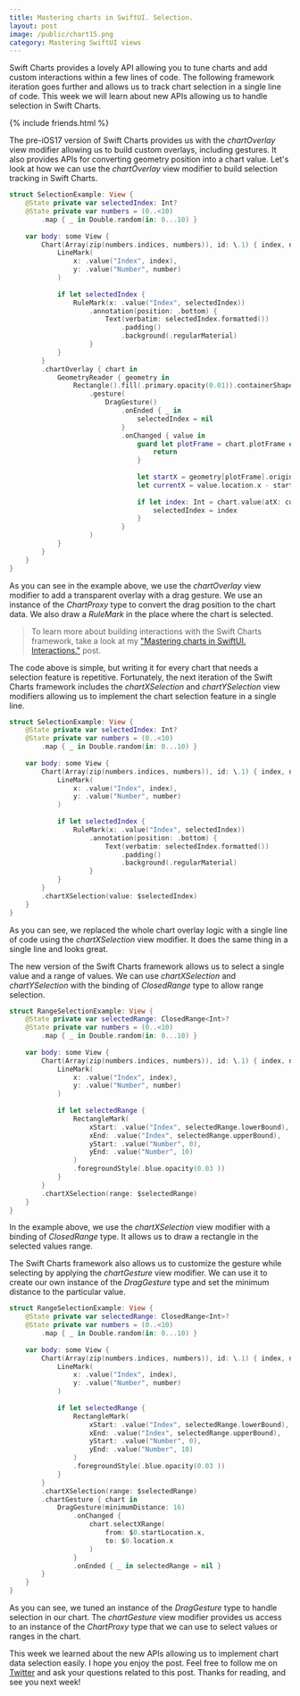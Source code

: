 ```yaml
---
title: Mastering charts in SwiftUI. Selection.
layout: post
image: /public/chart15.png
category: Mastering SwiftUI views
---
```


Swift Charts provides a lovely API allowing you to tune charts and add custom interactions within a few lines of code. The following framework iteration goes further and allows us to track chart selection in a single line of code. This week we will learn about new APIs allowing us to handle selection in Swift Charts.

{% include friends.html %}

The pre-iOS17 version of Swift Charts provides us with the *chartOverlay* view modifier allowing us to build custom overlays, including gestures. It also provides APIs for converting geometry position into a chart value. Let's look at how we can use the *chartOverlay* view modifier to build selection tracking in Swift Charts.

```swift
struct SelectionExample: View {
    @State private var selectedIndex: Int?
    @State private var numbers = (0..<10)
        .map { _ in Double.random(in: 0...10) }
    
    var body: some View {
        Chart(Array(zip(numbers.indices, numbers)), id: \.1) { index, number in
            LineMark(
                x: .value("Index", index),
                y: .value("Number", number)
            )
            
            if let selectedIndex {
                RuleMark(x: .value("Index", selectedIndex))
                    .annotation(position: .bottom) {
                        Text(verbatim: selectedIndex.formatted())
                            .padding()
                            .background(.regularMaterial)
                    }
            }
        }
        .chartOverlay { chart in
            GeometryReader { geometry in
                Rectangle().fill(.primary.opacity(0.01)).containerShape(.rect)
                    .gesture(
                        DragGesture()
                            .onEnded { _ in
                                selectedIndex = nil
                            }
                            .onChanged { value in
                                guard let plotFrame = chart.plotFrame else {
                                    return
                                }
                                
                                let startX = geometry[plotFrame].origin.x
                                let currentX = value.location.x - startX
                                
                                if let index: Int = chart.value(atX: currentX) {
                                    selectedIndex = index
                                }
                            }
                    )
            }
        }
    }
}
```

As you can see in the example above, we use the *chartOverlay* view modifier to add a transparent overlay with a drag gesture. We use an instance of the *ChartProxy* type to convert the drag position to the chart data. We also draw a *RuleMark* in the place where the chart is selected.

> To learn more about building interactions with the Swift Charts framework, take a look at my ["Mastering charts in SwiftUI. Interactions."](/2023/02/06/mastering-charts-in-swiftui-interactions/) post.

The code above is simple, but writing it for every chart that needs a selection feature is repetitive. Fortunately, the next iteration of the Swift Charts framework includes the *chartXSelection* and *chartYSelection* view modifiers allowing us to implement the chart selection feature in a single line.

```swift
struct SelectionExample: View {
    @State private var selectedIndex: Int?
    @State private var numbers = (0..<10)
        .map { _ in Double.random(in: 0...10) }
    
    var body: some View {
        Chart(Array(zip(numbers.indices, numbers)), id: \.1) { index, number in
            LineMark(
                x: .value("Index", index),
                y: .value("Number", number)
            )
            
            if let selectedIndex {
                RuleMark(x: .value("Index", selectedIndex))
                    .annotation(position: .bottom) {
                        Text(verbatim: selectedIndex.formatted())
                            .padding()
                            .background(.regularMaterial)
                    }
            }
        }
        .chartXSelection(value: $selectedIndex)
    }
}
```

As you can see, we replaced the whole chart overlay logic with a single line of code using the *chartXSelection* view modifier. It does the same thing in a single line and looks great. 

The new version of the Swift Charts framework allows us to select a single value and a range of values. We can use *chartXSelection* and *chartYSelection* with the binding of *ClosedRange* type to allow range selection.

```swift
struct RangeSelectionExample: View {
    @State private var selectedRange: ClosedRange<Int>?
    @State private var numbers = (0..<10)
        .map { _ in Double.random(in: 0...10) }
    
    var body: some View {
        Chart(Array(zip(numbers.indices, numbers)), id: \.1) { index, number in
            LineMark(
                x: .value("Index", index),
                y: .value("Number", number)
            )
            
            if let selectedRange {
                RectangleMark(
                    xStart: .value("Index", selectedRange.lowerBound),
                    xEnd: .value("Index", selectedRange.upperBound),
                    yStart: .value("Number", 0),
                    yEnd: .value("Number", 10)
                )
                .foregroundStyle(.blue.opacity(0.03 ))
            }
        }
        .chartXSelection(range: $selectedRange)
    }
}
```

In the example above, we use the *chartXSelection* view modifier with a binding of *ClosedRange* type. It allows us to draw a rectangle in the selected values range.

The Swift Charts framework also allows us to customize the gesture while selecting by applying the *chartGesture* view modifier. We can use it to create our own instance of the *DragGesture* type and set the minimum distance to the particular value.

```swift
struct RangeSelectionExample: View {
    @State private var selectedRange: ClosedRange<Int>?
    @State private var numbers = (0..<10)
        .map { _ in Double.random(in: 0...10) }
    
    var body: some View {
        Chart(Array(zip(numbers.indices, numbers)), id: \.1) { index, number in
            LineMark(
                x: .value("Index", index),
                y: .value("Number", number)
            )
            
            if let selectedRange {
                RectangleMark(
                    xStart: .value("Index", selectedRange.lowerBound),
                    xEnd: .value("Index", selectedRange.upperBound),
                    yStart: .value("Number", 0),
                    yEnd: .value("Number", 10)
                )
                .foregroundStyle(.blue.opacity(0.03 ))
            }
        }
        .chartXSelection(range: $selectedRange)
        .chartGesture { chart in
            DragGesture(minimumDistance: 16)
                .onChanged {
                    chart.selectXRange(
                        from: $0.startLocation.x,
                        to: $0.location.x
                    )
                }
                .onEnded { _ in selectedRange = nil }
        }
    }
}
```

As you can see, we tuned an instance of the *DragGesture* type to handle selection in our chart. The *chartGesture* view modifier provides us access to an instance of the *ChartProxy* type that we can use to select values or ranges in the chart.

This week we learned about the new APIs allowing us to implement chart data selection easily. I hope you enjoy the post. Feel free to follow me on [Twitter](https://twitter.com/mecid) and ask your questions related to this post. Thanks for reading, and see you next week!
